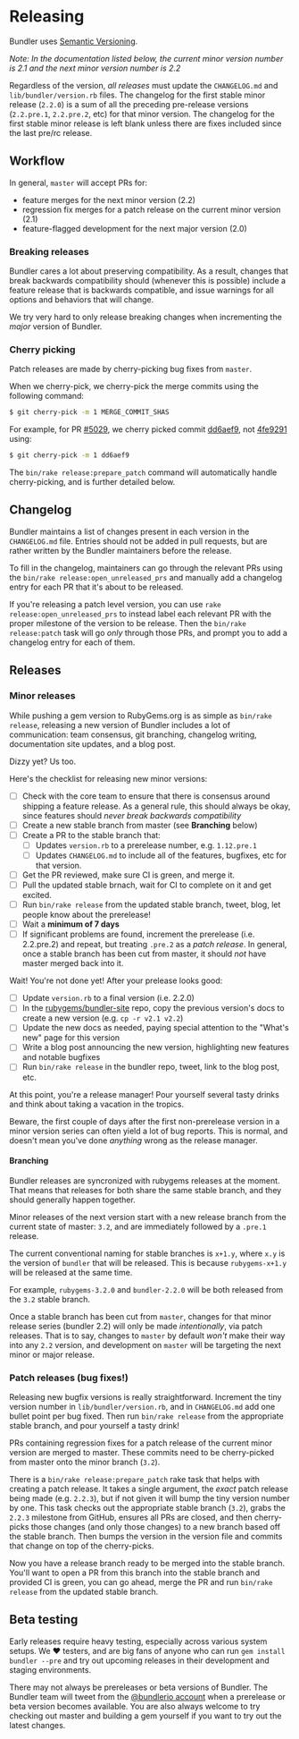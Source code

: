# Releasing

Bundler uses [Semantic Versioning](https://semver.org/).

_Note: In the documentation listed below, the *current* minor version number is
2.1 and the *next* minor version number is 2.2_

Regardless of the version, *all releases* must update the `CHANGELOG.md` and `lib/bundler/version.rb`
files. The changelog for the first stable minor release (`2.2.0`) is a sum of all
the preceding pre-release versions (`2.2.pre.1`, `2.2.pre.2`, etc) for that
minor version. The changelog for the first stable minor release is left blank
unless there are fixes included since the last pre/rc release.

## Workflow

In general, `master` will accept PRs for:

* feature merges for the next minor version (2.2)
* regression fix merges for a patch release on the current minor version (2.1)
* feature-flagged development for the next major version (2.0)

### Breaking releases

Bundler cares a lot about preserving compatibility. As a result, changes that
break backwards compatibility should (whenever this is possible) include a feature
release that is backwards compatible, and issue warnings for all options and
behaviors that will change.

We try very hard to only release breaking changes when incrementing the _major_
version of Bundler.

### Cherry picking

Patch releases are made by cherry-picking bug fixes from `master`.

When we cherry-pick, we cherry-pick the merge commits using the following command:

```bash
$ git cherry-pick -m 1 MERGE_COMMIT_SHAS
```

For example, for PR [#5029](https://github.com/rubygems/bundler/pull/5029), we
cherry picked commit [dd6aef9](https://github.com/rubygems/bundler/commit/dd6aef97a5f2e7173f406267256a8c319d6134ab),
not [4fe9291](https://github.com/rubygems/bundler/commit/4fe92919f51e3463f0aad6fa833ab68044311f03)
using:

```bash
$ git cherry-pick -m 1 dd6aef9
```

The `bin/rake release:prepare_patch` command will automatically handle
cherry-picking, and is further detailed below.

## Changelog

Bundler maintains a list of changes present in each version in the `CHANGELOG.md` file.
Entries should not be added in pull requests, but are rather written by the Bundler
maintainers before the release.

To fill in the changelog, maintainers can go through the relevant PRs using the
`bin/rake release:open_unreleased_prs` and manually add a changelog entry for each
PR that it's about to be released.

If you're releasing a patch level version, you can use `rake
release:open_unreleased_prs` to instead label each relevant PR with the proper
milestone of the version to be release. Then the `bin/rake release:patch` task will
go _only_ through those PRs, and prompt you to add a changelog entry for each of
them.

## Releases

### Minor releases

While pushing a gem version to RubyGems.org is as simple as `bin/rake release`,
releasing a new version of Bundler includes a lot of communication: team consensus,
git branching, changelog writing, documentation site updates, and a blog post.

Dizzy yet? Us too.

Here's the checklist for releasing new minor versions:

* [ ] Check with the core team to ensure that there is consensus around shipping a
  feature release. As a general rule, this should always be okay, since features
  should _never break backwards compatibility_
* [ ] Create a new stable branch from master (see **Branching** below)
* [ ] Create a PR to the stable branch that:
  * [ ] Updates `version.rb` to a prerelease number, e.g. `1.12.pre.1`
  * [ ] Updates `CHANGELOG.md` to include all of the features, bugfixes, etc for that version.
* [ ] Get the PR reviewed, make sure CI is green, and merge it.
* [ ] Pull the updated stable brnach, wait for CI to complete on it and get excited.
* [ ] Run `bin/rake release` from the updated stable branch, tweet, blog, let people know about the prerelease!
* [ ] Wait a **minimum of 7 days**
* [ ] If significant problems are found, increment the prerelease (i.e. 2.2.pre.2)
  and repeat, but treating `.pre.2` as a _patch release_. In general, once a stable
  branch has been cut from master, it should _not_ have master merged back into it.

Wait! You're not done yet! After your prelease looks good:

* [ ] Update `version.rb` to a final version (i.e. 2.2.0)
* [ ] In the [rubygems/bundler-site](https://github.com/rubygems/bundler-site) repo,
  copy the previous version's docs to create a new version (e.g. `cp -r v2.1 v2.2`)
* [ ] Update the new docs as needed, paying special attention to the "What's new"
  page for this version
* [ ] Write a blog post announcing the new version, highlighting new features and
  notable bugfixes
* [ ] Run `bin/rake release` in the bundler repo, tweet, link to the blog post, etc.

At this point, you're a release manager! Pour yourself several tasty drinks and
think about taking a vacation in the tropics.

Beware, the first couple of days after the first non-prerelease version in a minor version
series can often yield a lot of bug reports. This is normal, and doesn't mean you've done
_anything_ wrong as the release manager.

#### Branching

Bundler releases are syncronized with rubygems releases at the moment. That
means that releases for both share the same stable branch, and they should
generally happen together.

Minor releases of the next version start with a new release branch from the
current state of master: `3.2`, and are immediately followed by a `.pre.1` release.

The current conventional naming for stable branches is `x+1.y`, where `x.y` is
the version of `bundler` that will be released. This is because `rubygems-x+1.y`
will be released at the same time.

For example, `rubygems-3.2.0` and `bundler-2.2.0` will be both released from the
`3.2` stable branch.

Once a stable branch has been cut from `master`, changes for that minor release
series (bundler 2.2) will only be made _intentionally_, via patch releases.
That is to say, changes to `master` by default _won't_ make their way into any
`2.2` version, and development on `master` will be targeting the next minor
or major release.

### Patch releases (bug fixes!)

Releasing new bugfix versions is really straightforward. Increment the tiny version
number in `lib/bundler/version.rb`, and in `CHANGELOG.md` add one bullet point
per bug fixed. Then run `bin/rake release` from the appropriate stable branch,
and pour yourself a tasty drink!

PRs containing regression fixes for a patch release of the current minor version
are merged to master. These commits need to be cherry-picked from master onto
the minor branch (`3.2`).

There is a `bin/rake release:prepare_patch` rake task that helps with creating a patch
release. It takes a single argument, the _exact_ patch release being made (e.g.
`2.2.3`), but if not given it will bump the tiny version number by one. This
task checks out the appropriate stable branch (`3.2`), grabs the
`2.2.3` milestone from GitHub, ensures all PRs are closed, and then
cherry-picks those changes (and only those changes) to a new branch based off
the stable branch. Then bumps the version in the version file and commits that
change on top of the cherry-picks.

Now you have a release branch ready to be merged into the stable branch. You'll
want to open a PR from this branch into the stable branch and provided CI is
green, you can go ahead, merge the PR and run `bin/rake release` from the updated
stable branch.

## Beta testing

Early releases require heavy testing, especially across various system setups.
We :heart: testers, and are big fans of anyone who can run `gem install bundler --pre`
and try out upcoming releases in their development and staging environments.

There may not always be prereleases or beta versions of Bundler.
The Bundler team will tweet from the [@bundlerio account](https://twitter.com/bundlerio)
when a prerelease or beta version becomes available. You are also always welcome to try
checking out master and building a gem yourself if you want to try out the latest changes.
